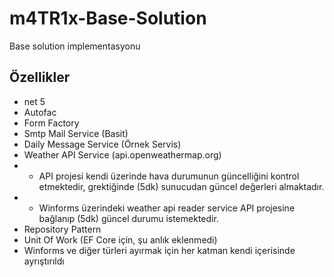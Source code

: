 # m4TR1x-Base-Solution
Base solution implementasyonu

## Özellikler

- net 5
- Autofac
- Form Factory
- Smtp Mail Service (Basit)
- Daily Message Service (Örnek Servis)
- Weather API Service (api.openweathermap.org)
- - API projesi kendi üzerinde hava durumunun güncelliğini kontrol etmektedir, grektiğinde (5dk) sunucudan güncel değerleri almaktadır.
- - Winforms üzerindeki weather api reader service API projesine bağlanıp (5dk) güncel durumu istemektedir.
- Repository Pattern
- Unit Of Work (EF Core için, şu anlık eklenmedi)
- Winforms ve diğer türleri ayırmak için her katman kendi içerisinde ayrıştırıldı
